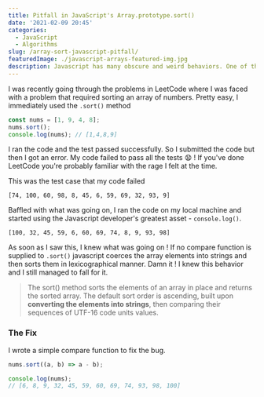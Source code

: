 ```yaml
---
title: Pitfall in JavaScript's Array.prototype.sort()
date: '2021-02-09 20:45'
categories:
  - JavaScript
  - Algorithms
slug: /array-sort-javascript-pitfall/
featuredImage: ./javascript-arrays-featured-img.jpg
description: Javascript has many obscure and weird behaviors. One of them is how Array.prototype.sort() functions.
---
```


I was recently going through the problems in LeetCode where I was faced with a problem that required sorting an array of numbers. Pretty easy, I immediately used the `.sort()` method

```javascript
const nums = [1, 9, 4, 8];
nums.sort();
console.log(nums); // [1,4,8,9]
```

I ran the code and the test passed successfully. So I submitted the code but then I got an error. My code failed to pass all the tests 😧 ! If you've done LeetCode you're probably familiar with the rage I felt at the time.

This was the test case that my code failed

```
[74, 100, 60, 98, 8, 45, 6, 59, 69, 32, 93, 9]
```

Baffled with what was going on, I ran the code on my local machine and started using the Javascript developer's greatest asset - `console.log()`.

```
[100, 32, 45, 59, 6, 60, 69, 74, 8, 9, 93, 98]
```

As soon as I saw this, I knew what was going on ! If no compare function is supplied to `.sort()` javascript coerces the array elements into strings and then sorts them in lexicographical manner. Damn it ! I knew this behavior and I still managed to fall for it.

> The sort() method sorts the elements of an array in place and returns the sorted array. The default sort order is ascending, built upon **converting the elements into strings**, then comparing their sequences of UTF-16 code units values.

### The Fix

I wrote a simple compare function to fix the bug.

```javascript
nums.sort((a, b) => a - b);

console.log(nums);
// [6, 8, 9, 32, 45, 59, 60, 69, 74, 93, 98, 100]
```
